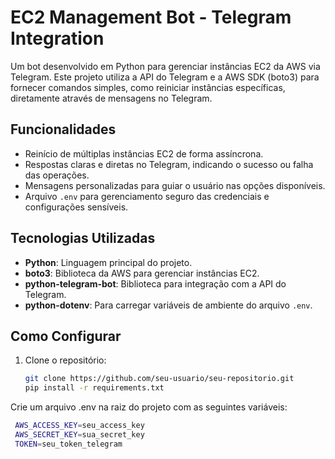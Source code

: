 # EC2 Management Bot - Telegram Integration

Um bot desenvolvido em Python para gerenciar instâncias EC2 da AWS via Telegram. Este projeto utiliza a API do Telegram e a AWS SDK (boto3) para fornecer comandos simples, como reiniciar instâncias específicas, diretamente através de mensagens no Telegram.

## Funcionalidades
- Reinício de múltiplas instâncias EC2 de forma assíncrona.
- Respostas claras e diretas no Telegram, indicando o sucesso ou falha das operações.
- Mensagens personalizadas para guiar o usuário nas opções disponíveis.
- Arquivo `.env` para gerenciamento seguro das credenciais e configurações sensíveis.

## Tecnologias Utilizadas
- **Python**: Linguagem principal do projeto.
- **boto3**: Biblioteca da AWS para gerenciar instâncias EC2.
- **python-telegram-bot**: Biblioteca para integração com a API do Telegram.
- **python-dotenv**: Para carregar variáveis de ambiente do arquivo `.env`.

## Como Configurar
1. Clone o repositório:
   ```bash
   git clone https://github.com/seu-usuario/seu-repositorio.git
   pip install -r requirements.txt
Crie um arquivo .env na raiz do projeto com as seguintes variáveis:
  ```bash
   AWS_ACCESS_KEY=seu_access_key
   AWS_SECRET_KEY=sua_secret_key
   TOKEN=seu_token_telegram   
